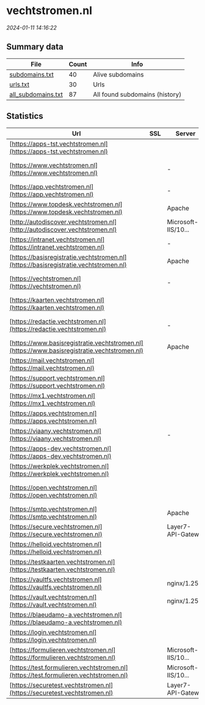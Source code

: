 # vechtstromen.nl
*2024-01-11 14:16:22*
## Summary data
| File       | Count | Info |
|------------|-------|------|
|[subdomains.txt](/data/vechtstromen.nl/subdomains.txt)|40|Alive subdomains|
|[urls.txt](/data/vechtstromen.nl/urls.txt)|30|Urls|
|[all_subdomains.txt](/data/vechtstromen.nl/all_subdomains.txt)|87|All found subdomains (history)|
## Statistics
| Url | SSL | Server | Cookie | HSTS | CSP | XFO | XXP | RP | Tech |Title |
|------------|-------|------|------|------|------|------|------|------|------|------|
|[https://apps-tst.vechtstromen.nl](https://apps-tst.vechtstromen.nl)| ||:warning: |:white_check_mark: | |:white_check_mark: | |:white_check_mark: |HSTS Microsoft A...|Login|
|[https://www.vechtstromen.nl](https://www.vechtstromen.nl)| |-| |:white_check_mark: |:white_check_mark: |:white_check_mark: |:white_check_mark: |HSTS Microsoft A...|Home - Vechtstro...|
|[https://app.vechtstromen.nl](https://app.vechtstromen.nl)| |-|:warning: |:white_check_mark: | | |:white_check_mark: |:white_check_mark: |HSTS Microsoft A...|The page cannot...|
|[https://www.topdesk.vechtstromen.nl](https://www.topdesk.vechtstromen.nl)| |Apache| | | | | |:white_check_mark: |Apache HTTP Serv...|topdesk.vechtstr...|
|[http://autodiscover.vechtstromen.nl](http://autodiscover.vechtstromen.nl)| |Microsoft-IIS/10...|:warning: |:white_check_mark: | |:white_check_mark: |:white_check_mark: |:white_check_mark: |IIS:10.0 Microso...||
|[https://intranet.vechtstromen.nl](https://intranet.vechtstromen.nl)| |-|:warning: |:white_check_mark: | |:white_check_mark: |:white_check_mark: |:white_check_mark: |HSTS Microsoft A...|Object moved|
|[https://basisregistratie.vechtstromen.nl](https://basisregistratie.vechtstromen.nl)| |Apache| | | | | |:white_check_mark: |Apache HTTP Serv...|basisregistratie...|
|[https://vechtstromen.nl](https://vechtstromen.nl)| |-| |:white_check_mark: |:white_check_mark: |:white_check_mark: |:white_check_mark: |HSTS Microsoft A...|Object moved|
|[https://kaarten.vechtstromen.nl](https://kaarten.vechtstromen.nl)| || |:white_check_mark: | |:white_check_mark: |:white_check_mark: |:white_check_mark: |HSTS|N|
|[https://redactie.vechtstromen.nl](https://redactie.vechtstromen.nl)| |-|:warning: |:white_check_mark: | |:white_check_mark: |:white_check_mark: |HSTS Microsoft A...|Object moved|
|[https://www.basisregistratie.vechtstromen.nl](https://www.basisregistratie.vechtstromen.nl)| |Apache| | | | | |:white_check_mark: |Apache HTTP Serv...|basisregistratie...|
|[https://mail.vechtstromen.nl](https://mail.vechtstromen.nl)| || | | | | |:white_check_mark: |||
|[https://support.vechtstromen.nl](https://support.vechtstromen.nl)| || | | | | |:white_check_mark: |||
|[https://mx1.vechtstromen.nl](https://mx1.vechtstromen.nl)| || | | | | |:white_check_mark: |||
|[https://apps.vechtstromen.nl](https://apps.vechtstromen.nl)| ||:warning: |:white_check_mark: |:warning: |:white_check_mark: | |:white_check_mark: |HSTS Microsoft A...|Login|
|[https://viaany.vechtstromen.nl](https://viaany.vechtstromen.nl)| |-| | | |:white_check_mark: |:white_check_mark: |Microsoft ASP.NE...|Vechtstromen App|
|[https://apps-dev.vechtstromen.nl](https://apps-dev.vechtstromen.nl)| ||:warning: |:white_check_mark: | |:white_check_mark: | |:white_check_mark: |HSTS Microsoft A...|Login|
|[https://werkplek.vechtstromen.nl](https://werkplek.vechtstromen.nl)| ||:warning: | | |:white_check_mark: |:white_check_mark: |:white_check_mark: |Microsoft ASP.NE...||
|[https://open.vechtstromen.nl](https://open.vechtstromen.nl)| || |:white_check_mark: |:white_check_mark: |:white_check_mark: |:white_check_mark: |Azure Azure Fron...|Home - Vechtstro...|
|[https://smtp.vechtstromen.nl](https://smtp.vechtstromen.nl)| |Apache| | | | | |:white_check_mark: |Apache HTTP Serv...|404 Not Found|
|[https://secure.vechtstromen.nl](https://secure.vechtstromen.nl)| |Layer7-API-Gatew...|:warning: |:white_check_mark: |:white_check_mark: | |:white_check_mark: |HSTS||
|[https://helloid.vechtstromen.nl](https://helloid.vechtstromen.nl)| ||:warning: |:white_check_mark: |:warning: |:white_check_mark: | |:white_check_mark: |Azure HSTS|Object moved|
|[https://testkaarten.vechtstromen.nl](https://testkaarten.vechtstromen.nl)| || | | | | |:white_check_mark: |||
|[https://vaultfs.vechtstromen.nl](https://vaultfs.vechtstromen.nl)| |nginx/1.25.3| |:white_check_mark: |:warning: |:white_check_mark: |:white_check_mark: |:white_check_mark: |Amazon S3 Amazon...|Psono|
|[https://vault.vechtstromen.nl](https://vault.vechtstromen.nl)| |nginx/1.25.3| |:white_check_mark: |:warning: |:white_check_mark: |:white_check_mark: |:white_check_mark: |Amazon S3 Amazon...|Psono|
|[https://blaeudamo-a.vechtstromen.nl](https://blaeudamo-a.vechtstromen.nl)| || | | | | |:white_check_mark: |||
|[https://login.vechtstromen.nl](https://login.vechtstromen.nl)| || | | |:white_check_mark: |:white_check_mark: |:white_check_mark: |||
|[https://formulieren.vechtstromen.nl](https://formulieren.vechtstromen.nl)| |Microsoft-IIS/10...| |:white_check_mark: |:white_check_mark: |:white_check_mark: |:white_check_mark: |IIS:10.0 Windows...||
|[https://test.formulieren.vechtstromen.nl](https://test.formulieren.vechtstromen.nl)| |Microsoft-IIS/10...| |:white_check_mark: |:white_check_mark: |:white_check_mark: |:white_check_mark: |IIS:10.0 Windows...||
|[https://securetest.vechtstromen.nl](https://securetest.vechtstromen.nl)| |Layer7-API-Gatew...| | | | | |:white_check_mark: |HSTS||